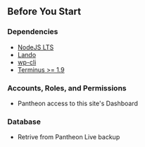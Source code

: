 ## Before You Start

### Dependencies

* [NodeJS LTS](https://nodejs.org/en/)
* [Lando](https://github.com/lando/lando/releases)
* [wp-cli](https://wp-cli.org/)
* [Terminus >= 1.9](https://github.com/pantheon-systems/terminus)

### Accounts, Roles, and Permissions

* Pantheon access to this site's Dashboard

### Database

* Retrive from Pantheon Live backup
